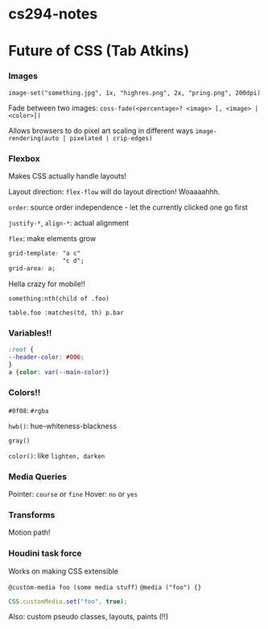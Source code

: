 # cs294-notes

# Future of CSS (Tab Atkins)

### Images

`image-set("something.jpg", 1x, "highres.png", 2x, "pring.png", 200dpi)`

Fade between two images: `coss-fade(<percentage>? <image> [, <image> | <color>])`

Allows browsers to do pixel art scaling in different ways `image-rendering(auto | pixelated | crip-edges)`


### Flexbox
Makes CSS actually handle layouts!

Layout direction: `flex-flow` will do layout direction! Woaaaahhh.

`order`: source order independence - let the currently clicked one go first

`justify-*`, `align-*`: actual alignment

`flex`: make elements grow

```css
grid-template: "a c"
               "c d";
grid-area: a;
```

Hella crazy for mobile!!

`something:nth(child of .foo)`

`table.foo :matches(td, th) p.bar`

### Variables!!
```css
:root {
--header-color: #006;
}
a {color: var(--main-color)}
```

### Colors!!

`#0f08`: `#rgba`

`hwb()`: hue-whiteness-blackness

`gray()`

`color()`: like `lighten, darken`

### Media Queries
Pointer: `course` or `fine`
Hover: `no` or `yes`

### Transforms
Motion path!

### Houdini task force
Works on making CSS extensible

`@custom-media foo (some media stuff)`
`@media ("foo") {}`

```javascript
CSS.customMedia.set("foo", true);
```
Also: custom pseudo classes, layouts, paints (!!)
